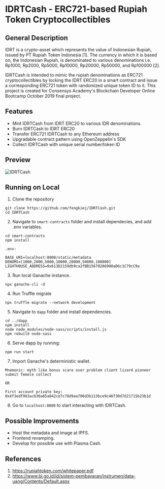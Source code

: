 # IDRTCash - ERC721-based Rupiah Token Cryptocollectibles
## General Description ##
IDRT is a crypto-asset which represents the value of Indonesian Rupiah, issued by PT Rupiah Token Indonesia [1]. The currency in which it is based on, the Indonesian Rupiah, is denominated to various denominations i.e. Rp1000, Rp2000, Rp5000, Rp10000, Rp20000, Rp50000, and Rp100000 [2]. 

IDRTCash is intended to mimic the rupiah denominations as ERC721 cryptocollectibles by locking the IDRT ERC20 in a smart contract and issue a corresponding ERC721 token with randomized unique token ID to it. This project is created for Consensys Academy's Blockchain Developer Online Bootcamp October 2019 final project.

## Features ##
* Mint IDRTCash from IDRT ERC20 to various IDR denominations.
* Burn IDRTCash to IDRT ERC20
* Transfer ERC721 IDRTCash to any Ethereum address
* Upgradable contract pattern using OpenZeppelin's SDK
* Collect IDRTCash with unique serial number/token ID

## Preview ##
![IDRTCash](https://user-images.githubusercontent.com/14020439/73609794-b85a6700-4603-11ea-9509-1371a8e86500.gif)

## Running on Local ##
1. Clone the repository
```
git clone https://github.com/fengkiej/IDRTCash.git
cd IDRTCash
```

2. Navigate to `smart-contracts` folder and install dependecies, and add .env variables.
```
cd smart-contracts
npm install
```
`.env:`
```
BASE_URI=localhost:8000/static/metadata
DENOMS=[1000,2000,5000,10000,20000,50000,100000]
LIGHTHOUSE_ADDRESS=0x613D2159db9ca2fBB15670286900aD6c1C79cC9a
```

3. Run local Ganache instance.
```
npx ganache-cli -d
```

4. Run Truffle migrate
```
npx truffle migrate --network development
```

5. Navigate to `dapp` folder and install dependencies.
```
cd ../dapp
npm install
node node_modules/node-sass/scripts/install.js
npm rebuild node-sass
```

6. Serve dapp by running:
```
npm run start
```

7. Import Ganache's deterministic wallet.
```
Mnemonic: myth like bonus scare over problem client lizard pioneer submit female collect

OR

First account private key: 0x4f3edf983ac636a65a842ce7c78d9aa706d3b113bce9c46f30d7d21715b23b1d
```

8. Go to `localhost:8000` to start interacting with IDRTCash.

## Possible Improvements ##
- Host the metadata and image at IPFS.
- Frontend revamping.
- Develop for possible use with Plasma Cash.

## References ##
1. https://rupiahtoken.com/whitepaper.pdf
2. https://www.bi.go.id/id/sistem-pembayaran/instrumen/data-uang/Contents/Default.aspx
